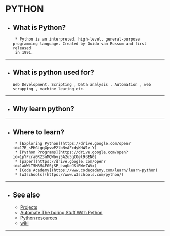 # PYTHON
* ## What is Python?
       * Python is an interpreted, high-level, general-purpose programming language. Created by Guido van Rossum and first released 
       in 1991.
----------------------------------------       
* ## What is python used for?
      Web Development, Scripting , Data analysis , Automation , web scrapping , machine learing etc.
----------------------------------------
* ## Why learn python?
      
       
----------------------------------------
* ## Where to learn?
       * [Exploring Python](https://drive.google.com/open?id=17B_sPHGLgqGpvwP2lbNvAFcdyKHW1v-Y)
       * [Python Programs](https://drive.google.com/open?id=1pYFcra0R23nMQWbyj5A2u5gCOel93EN0)
       * [paper](https://drive.google.com/open?id=1aWWLT5M8M4FGSjSP_LwqUeJSiRWeZWVx)
       * [Code Academy](https://www.codecademy.com/learn/learn-python)
       * [w3schools](https://www.w3schools.com/python/)
----------------------------------------
* ## See also
     * [Projects](https://knightlab.northwestern.edu/2014/06/05/five-mini-programming-projects-for-the-python-beginner/)
     * [Automate The boring Stuff With Python](https://drive.google.com/open?id=1w-SpaHFvAhtH5Y9ClJlxbPCCEyz4pp5G)
     * [Python  resources](https://frontbench.xyz/coding-resources/python)
     * [wiki](https://wncc-iitb.org/wiki/index.php/Python_for_Beginners)

----------------------------------------
